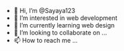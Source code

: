 - 👋 Hi, I’m @Sayaya123
- 👀 I’m interested in web development 
- 🌱 I’m currently learning web design 
- 💞️ I’m looking to collaborate on ...
- 📫 How to reach me ...

<!---
Sayaya123/Sayaya123 is a ✨ special ✨ repository because its `README.md` (this file) appears on your GitHub profile.
You can click the Preview link to take a look at your changes.
--->
